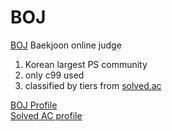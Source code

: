 # BOJ

[BOJ](https://www.acmicpc.net) Baekjoon online judge
1) Korean largest PS community
2) only c99 used
3) classified by tiers from [solved.ac](https://solved.ac)

[BOJ Profile](https://www.acmicpc.net/user/oculis)<br>
[Solved AC profile](https://solved.ac/profile/oculis)
